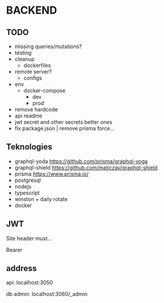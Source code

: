 

# BACKEND

## TODO

- missing queries/mutations?
- testing
- cleanup
    - dockerfiles
- remote server?
    - configs
- env
    - docker-compose
        - dev
        - prod
- remove hardcode
- api readme
- jwt secret and other secrets better ones
- fix package.json | remove prisma force...

## Teknologies

- graphql-yoda https://github.com/prisma/graphql-yoga
- graphql-shield https://github.com/maticzav/graphql-shield
- prisma https://www.prisma.io/
- postgresql
- nodejs
- typescript
- winston + daily rotate
- docker

## JWT

Site header must...

Bearer <token>


## address

api: localhost:3050

db admin: localhost:3060/_admin


